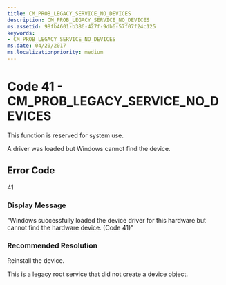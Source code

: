 ```yaml
---
title: CM_PROB_LEGACY_SERVICE_NO_DEVICES
description: CM_PROB_LEGACY_SERVICE_NO_DEVICES
ms.assetid: 98fb4601-b386-427f-9db6-57f07f24c125
keywords:
- CM_PROB_LEGACY_SERVICE_NO_DEVICES
ms.date: 04/20/2017
ms.localizationpriority: medium
---
```


# Code 41 - CM_PROB_LEGACY_SERVICE_NO_DEVICES

This function is reserved for system use.

A driver was loaded but Windows cannot find the device.

## Error Code

41

### Display Message

"Windows successfully loaded the device driver for this hardware but cannot find the hardware device. (Code 41)"

### Recommended Resolution

Reinstall the device.

This is a legacy root service that did not create a device object.
